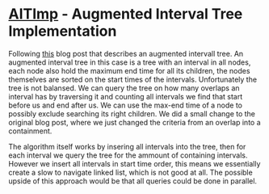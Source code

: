 # [AITImp](../../src/impl/AITImp.cpp) - Augmented Interval Tree Implementation 
Following [this](https://www.davismol.net/2016/02/07/data-structures-augmented-interval-tree-to-search-for-interval-overlapping/) blog post that describes an augmented intervall tree. An augmented interval tree in this case is a tree with an interval in all nodes, each node also hold the maximum end time for all its children, the nodes themselves are sorted on the start times of the intervals. Unfortunately the tree is not balansed. 
We can query the tree on how many overlaps an interval has by traversing it and counting all intervals we find that start before us and end after us. We can use the max-end time of a node to possibly exclude searching its right children. 
We did a small change to the original blog post, where we just changed the criteria from an overlap into a containment.  

The algorithm itself works by insering all intervals into the tree, then for each interval we query the tree for the ammount of containing intervals. However we insert all intervals in start time order, this means we essentially create a slow to navigate linked list, which is not good at all. The possible upside of this approach would be that all queries could be done in parallel. 